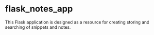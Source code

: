 # flask_notes_app
This Flask application is designed as a resource for creating storing and searching of snippets and notes.
